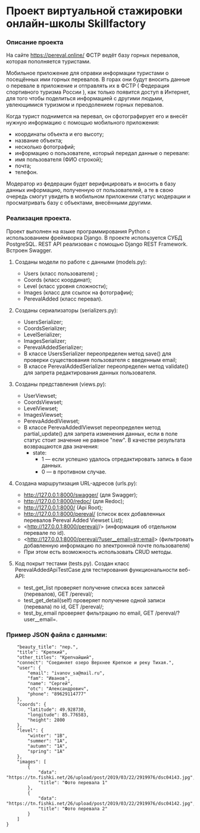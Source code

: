 # Проект виртуальной стажировки онлайн-школы Skillfactory

### Описание проекта

На сайте https://pereval.online/ ФСТР ведёт базу горных перевалов, которая пополняется туристами.

Мобильное приложение для оправки информации туристами о посещённых ими горных перевалов. В горах они будут вносить данные о перевале в приложение и отправлять их в ФСТР ( Федерация спортивного туризма России ), как только появится доступ в Интернет, для того чтобы поделиться информацией с другими людьми, увлеющимися туризмом и преодолением горных перевалов.

Когда турист поднимется на перевал, он сфотографирует его и внесёт нужную информацию с помощью мобильного приложения:

   - координаты объекта и его высоту;
   - название объекта;
   - несколько фотографий;
   - информацию о пользователе, который передал данные о перевале:
   - имя пользователя (ФИО строкой);
   - почта;
   - телефон.

Модератор из федерации будет верифицировать и вносить в базу данных информацию, полученную от пользователей, а те в свою очередь смогут увидеть в мобильном приложении статус модерации и просматривать базу с объектами, внесёнными другими.

### Реализация проекта.

Проект выполнен на языке программирования Python с использованием фреймворка Django. В проекте используется СУБД PostgreSQL. REST API реализован с помощью Django REST Framework. Встроен Swagger.

1. Созданы модели по работе с данными (models.py):
    - Users (класс пользователя) ;
    - Coords (класс координат);
    - Level (класс уровня сложности);
    - Images (класс для ссылок на фотографии);
    - PerevalAdded (класс перевал).


2. Созданы сериализаторы (serializers.py):
    - UsersSerializer;
    - CoordsSerializer;
    - LevelSerializer;
    - ImagesSerializer;
    - PerevalAddedSerializer;
    - В классе UsersSerializer переопределен метод save() для проверки существования пользователя с введенным email;
    - В классе PerevalAddedSerializer переопределен метод validate() для запрета редактирования данных пользователя.


3. Созданы представления (views.py):
    - UserViewset;
    - CoordsViewset;
    - LevelViewset;
    - ImagesViewset;
    - PerevaAddedlViewset;
    - В классе PerevaAddedlViewset переопределен метод partial_update() для запрета изменения данных, если в поле статус стоит значение не равное "new".
      В качестве результата возвращаются два значения:
      - state:
           - 1 — если успешно удалось отредактировать запись в базе данных.
           - 0 — в противном случае.


4. Создана маршрутизация URL-адресов (urls.py):
    - http://127.0.0.1:8000/swagger/ (для Swagger);
    - http://127.0.0.1:8000/redoc/ (для Redoc);
    - http://127.0.0.1:8000/ (Api Root);
    - http://127.0.0.1:8000/pereval/ (список всех добавленных перевалов Pereval Added Viewset List);
    - <http://127.0.0.1:8000/pereval/<id>/> (информация об отдельном перевале по id).
    - <http://127.0.0.1:8000/pereval/?user__email=<str:email>> (фильтровать добавленную информацию по электронной почте пользователя)
    - При этом есть возможность использовать CRUD методы.


5. Код покрыт тестами (tests.py). Создан класс PerevalAddedApiTestCase для тестирования функциональности веб-API:
    - test_get_list проверяет получение списка всех записей (перевалов), GET /pereval/;
    - test_get_detail(self) проверяет получение одной записи (перевала) по id, GET /pereval/<id>;
    - test_by_email проверяет фильтрацию по email, GET /pereval/?user__email=<email>.


### Пример JSON файла с данными:

```{
    "beauty_title": "пер.",
    "title": "Крепкий",
    "other_titles": "Крепчайший",
    "connect": "Соединяет озеро Верхнее Крепкое и реку Тихая.",
    "user": {
        "email": "ivanov_sa@mail.ru",
        "fam": "Иванов",
        "name": "Сергей",
        "otc": "Александрович",
        "phone": "89629114777"
    },
    "coords": {
        "latitude": 49.928730,
        "longitude": 85.776583,
        "height": 2800
    },
    "level": {
        "winter": "1B",
        "summer": "1A",
        "autumn": "1A",
        "spring": "1A"
    },
    "images": [
        {
            "data": "https://tn.fishki.net/26/upload/post/2019/03/22/2919976/dsc04143.jpg",
            "title": "Фото перевала 1"
        },
        {
            "data": "https://tn.fishki.net/26/upload/post/2019/03/22/2919976/dsc04142.jpg",
            "title": "Фото перевала 2"
        }
    ]
}
```
